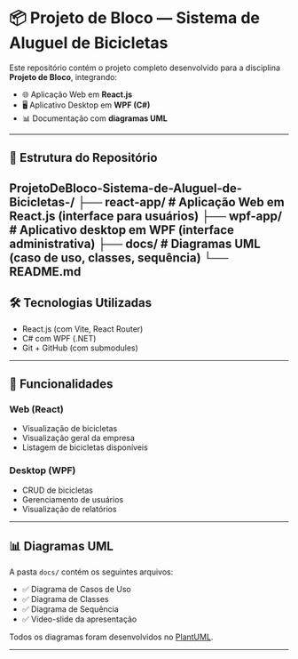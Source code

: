 # 📦 Projeto de Bloco — Sistema de Aluguel de Bicicletas

Este repositório contém o projeto completo desenvolvido para a disciplina **Projeto de Bloco**, integrando:

- 🌐 Aplicação Web em **React.js**
- 🖥️ Aplicativo Desktop em **WPF (C#)**
- 📊 Documentação com **diagramas UML**

---

## 📁 Estrutura do Repositório

ProjetoDeBloco-Sistema-de-Aluguel-de-Bicicletas-/
├── react-app/ # Aplicação Web em React.js (interface para usuários)
├── wpf-app/ # Aplicativo desktop em WPF (interface administrativa)
├── docs/ # Diagramas UML (caso de uso, classes, sequência)
└── README.md
---

## 🛠 Tecnologias Utilizadas

- React.js (com Vite, React Router)
- C# com WPF (.NET)
- Git + GitHub (com submodules)

---

## 📸 Funcionalidades

### Web (React)
- Visualização de bicicletas
- Visualização geral da empresa
- Listagem de bicicletas disponíveis

### Desktop (WPF)
- CRUD de bicicletas
- Gerenciamento de usuários
- Visualização de relatórios

---

## 📊 Diagramas UML

A pasta `docs/` contém os seguintes arquivos:

- ✅ Diagrama de Casos de Uso
- ✅ Diagrama de Classes
- ✅ Diagrama de Sequência
- ✅ Video-slide da apresentação

Todos os diagramas foram desenvolvidos no [PlantUML](https://plantuml.com/pt/).

---
